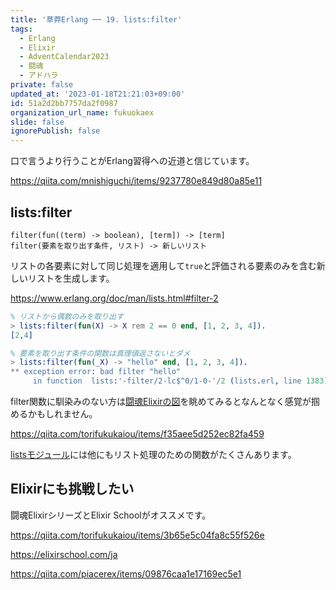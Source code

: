```yaml
---
title: '草莽Erlang ── 19. lists:filter'
tags:
  - Erlang
  - Elixir
  - AdventCalendar2023
  - 闘魂
  - アドハラ
private: false
updated_at: '2023-01-18T21:21:03+09:00'
id: 51a2d2bb7757da2f0987
organization_url_name: fukuokaex
slide: false
ignorePublish: false
---
```

口で言うより行うことがErlang習得への近道と信じています。

https://qiita.com/mnishiguchi/items/9237780e849d80a85e11

## lists:filter

```
filter(fun((term) -> boolean), [term]) -> [term]
filter(要素を取り出す条件, リスト) -> 新しいリスト
```

リストの各要素に対して同じ処理を適用して`true`と評価される要素のみを含む新しいリストを生成します。

https://www.erlang.org/doc/man/lists.html#filter-2

```erlang
% リストから偶数のみを取り出す
> lists:filter(fun(X) -> X rem 2 == 0 end, [1, 2, 3, 4]).
[2,4]

% 要素を取り出す条件の関数は真理値返さないとダメ
> lists:filter(fun(_X) -> "hello" end, [1, 2, 3, 4]).
** exception error: bad filter "hello"
     in function  lists:'-filter/2-lc$^0/1-0-'/2 (lists.erl, line 1383)
```

filter関数に馴染みのない方は[闘魂Elixirの図](https://camo.qiitausercontent.com/1c85d520e2c1caa632f69e7a5d754ababe2e162c/68747470733a2f2f71696974612d696d6167652d73746f72652e73332e61702d6e6f727468656173742d312e616d617a6f6e6177732e636f6d2f302f3133313830382f64306436373164312d323533642d383832332d616137622d3234383335633234383365632e706e67)を眺めてみるとなんとなく感覚が掴めるかもしれません。

https://qiita.com/torifukukaiou/items/f35aee5d252ec82fa459

[listsモジュール](https://www.erlang.org/doc/man/lists.html)には他にもリスト処理のための関数がたくさんあります。

## Elixirにも挑戦したい

闘魂ElixirシリーズとElixir Schoolがオススメです。

https://qiita.com/torifukukaiou/items/3b65e5c04fa8c55f526e

https://elixirschool.com/ja

https://qiita.com/piacerex/items/09876caa1e17169ec5e1
